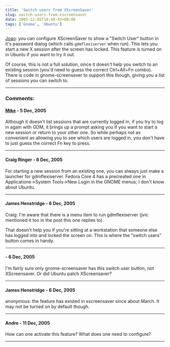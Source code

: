 ```yaml
---
title: 'Switch users from XScreenSaver'
slug: switch-users-from-xscreensaver
date: 2005-12-05T10:49:43+08:00
tags: ['Gnome', 'Ubuntu']
---
```


[Joao](http://www.advogato.org/person/jvic/diary.html?start=29): you can
configure XScreenSaver to show a \"Switch User\" button in it\'s
password dialog (which calls `gdmflexiserver` when run). This lets you
start a new X session after the screen has locked. This feature is
turned on in Ubuntu if you want to try it out.

Of course, this is not a full solution, since it doesn\'t help you
switch to an existing session (you\'d need to guess the correct
Ctrl+Alt+F*n* combo). There is code in gnome-screensaver to support this
though, giving you a list of sessions you can switch to.

---
### Comments:
#### [Mike](http://mike.polycat.net) - <time datetime="2005-12-05 23:00:12">5 Dec, 2005</time>

Although it doesn\'t list sessions that are currently logged in, if you
try to log in again with GDM, it brings up a prompt asking you if you
want to start a new session or return to your other one. So while
perhaps not as convenient as allowing you to see which users are logged
in, you don\'t have to just guess the correct Fn key to press.

---
#### Craig Ringer - <time datetime="2005-12-06 00:25:51">6 Dec, 2005</time>

For starting a new session from an existing one, you can always just
make a launcher for gdmflexiserver. Fedora Core 4 has a precreated one
in Applications-\>System Tools-\>New Login in the GNOME menus; I don\'t
know about Ubuntu.

---
#### James Henstridge - <time datetime="2005-12-06 02:11:59">6 Dec, 2005</time>

Craig: I\'m aware that there is a menu item to run gdmflexiserver (jvic
mentioned it too in the post this one replies to).

That doesn\'t help you if you\'re sitting at a workstation that someone
else has logged into and locked the screen on. This is where the
\"switch users\" button comes in handy.

---
####  - <time datetime="2005-12-06 06:16:20">6 Dec, 2005</time>

I\'m fairly sure only gnome-screensaver has this switch user button, not
XScreensaver. Or did Ubuntu patch XScreensaver?

---
#### James Henstridge - <time datetime="2005-12-06 12:54:30">6 Dec, 2005</time>

anonymous: the feature has existed in xscreensaver since about March. It
may not be turned on by default though.

---
#### Andre - <time datetime="2005-12-11 02:29:14">11 Dec, 2005</time>

How can one activate this feature?
What does one need to configure?

---
